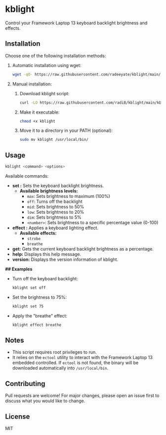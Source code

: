 # kblight

Control your Framework Laptop 13 keyboard backlight brightness and effects.

## Installation

Choose one of the following installation methods:

1. Automatic installation using wget:

   ```bash
   wget -qO- https://raw.githubusercontent.com/radeeyate/kblight/main/install.sh | bash
   ```

2. Manual installation:

   1. Download kblight script:

      ```bash
      curl -LO https://raw.githubusercontent.com/radi8/kblight/main/kblight
      ```

   2. Make it executable:

      ```bash
      chmod +x kblight
      ```

   3. Move it to a directory in your PATH (optional):

      ```bash
      sudo mv kblight /usr/local/bin/
      ```

## Usage

```bash
kblight <command> <options>
```

Available commands:

* **set <brightness>:** Sets the keyboard backlight brightness.
  - **Available brightness levels:**
    - `max`: Sets brightness to maximum (100%)
    - `off`: Turns off the backlight
    - `mid`: Sets brightness to 50%
    - `low`: Sets brightness to 20%
    - `dim`: Sets brightness to 5%
    - `<number>`: Sets brightness to a specific percentage value (0-100)
* **effect <effect>:** Applies a keyboard lighting effect.
  - **Available effects:**
    - `strobe`
    - `breathe`
* **get:** Gets the current keyboard backlight brightness as a percentage.
* **help:** Displays this help message.
* **version:** Displays the version information of kblight.

**## Examples**

* Turn off the keyboard backlight:

   ```bash
   kblight set off
   ```

* Set the brightness to 75%:

   ```bash
   kblight set 75
   ```

* Apply the "breathe" effect:

   ```bash
   kblight effect breathe
   ```

## Notes

* This script requires root privileges to run.
* It relies on the `ectool` utility to interact with the Framework Laptop 13 embedded controlled. If `ectool` is not found, the binary will be downloaded automatically into `/usr/local/bin`.

## Contributing

Pull requests are welcome! For major changes, please open an issue first to discuss what you would like to change.

## License

MIT

